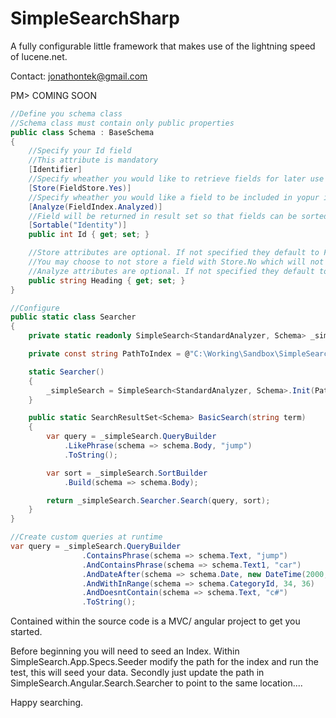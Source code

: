SimpleSearchSharp
===========

A fully configurable little framework that makes use of the lightning speed of lucene.net.

Contact: jonathontek@gmail.com

PM> COMING SOON

```csharp
//Define you schema class
//Schema class must contain only public properties
public class Schema : BaseSchema
{
	//Specify your Id field
	//This attribute is mandatory
	[Identifier]
	//Specify wheather you would like to retrieve fields for later use
	[Store(FieldStore.Yes)]
	//Specify wheather you would like a field to be included in yopur index
	[Analyze(FieldIndex.Analyzed)]
	//Field will be returned in result set so that fields can be sorted by
	[Sortable("Identity")]
	public int Id { get; set; }

	//Store attributes are optional. If not specified they default to FieldStore.Yes
	//You may choose to not store a field with Store.No which will not be returned in a result set
	//Analyze attributes are optional. If not specified they default to FieldIndex.Analyzed
	public string Heading { get; set; }
}

//Configure
public static class Searcher
{
	private static readonly SimpleSearch<StandardAnalyzer, Schema> _simpleSearch;

	private const string PathToIndex = @"C:\Working\Sandbox\SimpleSearch\Index";

	static Searcher()
	{
		_simpleSearch = SimpleSearch<StandardAnalyzer, Schema>.Init(PathToIndex);
	}

	public static SearchResultSet<Schema> BasicSearch(string term)
	{
		var query = _simpleSearch.QueryBuilder
			.LikePhrase(schema => schema.Body, "jump")
			.ToString();

		var sort = _simpleSearch.SortBuilder
			.Build(schema => schema.Body);

		return _simpleSearch.Searcher.Search(query, sort);
	}
}

//Create custom queries at runtime
var query = _simpleSearch.QueryBuilder
                .ContainsPhrase(schema => schema.Text, "jump")
                .AndContainsPhrase(schema => schema.Text1, "car")
                .AndDateAfter(schema => schema.Date, new DateTime(2000, 1, 1))
                .AndWithInRange(schema => schema.CategoryId, 34, 36)
                .AndDoesntContain(schema => schema.Text, "c#")
                .ToString();
```

Contained within the source code is a MVC/ angular project to get you started. 

Before beginning you will need to seed an Index. Within SimpleSearch.App.Specs.Seeder modify the path for the index and run the test, this will seed your data. Secondly just update the path in SimpleSearch.Angular.Search.Searcher to point to the same location....

Happy searching.